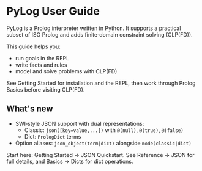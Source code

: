 # PyLog User Guide

PyLog is a Prolog interpreter written in Python. It supports a practical subset of ISO Prolog and adds finite‑domain constraint solving (CLP(FD)).

This guide helps you:

- run goals in the REPL
- write facts and rules
- model and solve problems with CLP(FD)

See Getting Started for installation and the REPL, then work through Prolog Basics before visiting CLP(FD).

What's new
----------

- SWI‑style JSON support with dual representations:
  - Classic: `json([key=value,...])` with `@(null)`, `@(true)`, `@(false)`
  - Dict: `PrologDict` terms
- Option aliases: `json_object(term|dict)` alongside `mode(classic|dict)`

Start here: Getting Started → JSON Quickstart. See Reference → JSON for full details, and Basics → Dicts for dict operations.
